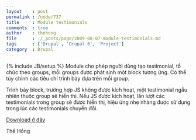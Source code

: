 ```yaml
---
layout    : post
permalink : /node/737
title     : Module testimonials
comments  : true
author    : thehong
file      : ./_posts/page/2009-08-07-module-testimonials.md
tags      : ['Drupal', 'Drupal 6', 'Project']
category  : Drupal
---
```

{% include JB/setup %}
Module cho phép người dùng tạo testimonial, tổ chức theo groups, mỗi groups được phát sinh một block tương ứng. Có thể tùy chỉnh các tiêu chí trình bày dựa trên mỗi group.

Trình bày block, trường hợp JS không được kích hoạt, một testimonial ngẫu nhiên thuộc group sẽ hiển thị. Nếu JS được kích hoạt, lần lượt các testimonials trong group sẽ được hiển thị, hiệu ứng nhẹ nhàng được sử dụng trong lúc các testimonials chuyển đổi.

[Download ở đây](http://toila.net/sites/toila.net/files/code/drupal/testimonials-6.x-1.x-dev.zip|testimonials-6.x-1.x-dev.zip "")

Thế Hồng